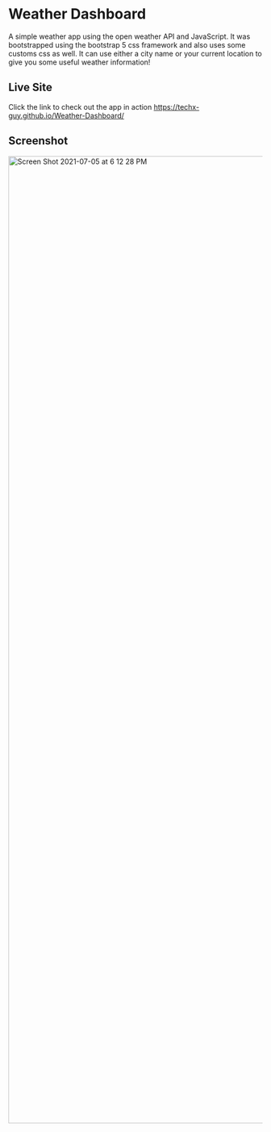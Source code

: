 # Weather Dashboard
A simple weather app using the open weather API and JavaScript. It was bootstrapped using the bootstrap 5 css framework and also uses some customs css as well. It can use either a city name or your current location to give you some useful weather information!

## Live Site
Click the link to check out the app in action https://techx-guy.github.io/Weather-Dashboard/

## Screenshot
<img width="1918" alt="Screen Shot 2021-07-05 at 6 12 28 PM" src="https://user-images.githubusercontent.com/70029654/124521199-b5494480-ddbc-11eb-9b65-b4be28b16f9b.png">

